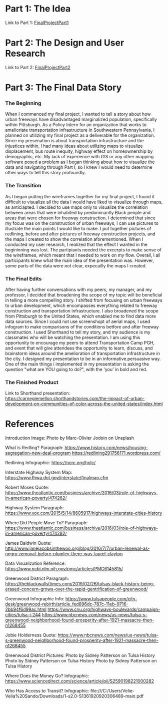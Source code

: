 # Part 1: The Idea
Link to Part 1: [FinalProjectPart1](FinalProjectPart1.md/)
# Part 2: The Design and User Research
Link to Part 2: [FinalProjectPart2](FinalProjectPart2.md/)
# Part 3: The Final Data Story
### The Beginning
When I commenced my final project, I wanted to tell a story about how urban freeways have disadvantaged marginalized population, specifically within Pittsburgh. As a Policy Intern for an organization that works to amelioriate transportation infrastructure in Southwestern Pennsylvania, I planned on utilizing my final project as a deliverable for the organization. Since my presenation is about transportation infrastructure and the injustices within, I had many ideas about utilizing maps to visualize displacement, bus route inequity, highway effect on homeownership by demographic, etc. My lack of experience with GIS or any other mapping software posed a problem as I began thinking about how to visualize the data and navigating through Part I, so I knew I would need to determine other ways to tell this story profoundly.

### The Transition
As I began putting the wireframes together for my final project, I found it difficult to visualize all the data I would have liked to visualize through maps, as anticiapted. I decided to use maps only to visualize the correlation between areas that were inhabited by predominantly Black people and areas that were chosen for freeway construction. I determined that since my focus was on the construction of urban freeways, I can use pictures to illustrate the main points I would like to make. I put together pictures of redlining, before and after pictures of freeway construction projects, and the maps I created to show the correlation aforementioned. When I conducted my user research, I realized that the effect I wanted in the begininning was lost. The partipiants needed the excerpts to make sense of the wireframes, which meant that I needed to work on my flow. Overall, I all participants knew what the main idea of the presentation was. However, some parts of the data were not clear, expecailly the maps I created. 

### The Final Edits
After having further conversations with my peers, my manager, and my professor, I decided that broadening the scope of my topic will be beneficial in telling a more compelling story. I shifted from focusing on urban freeways to urban development, which encompasses everything related to freeway construction and transportation infrastructure. I also broadened the scope from Pittsburgh to the United States, which enabled me to find data more data sources. Since I could not use screenshopt of aerial maps, I used infogram to make comparisons of the conditions betfore and after freeway construction. I used Shorthand to tell my story, and my audience is my classmates who will be watching the presentation. I am using this opportunity to encourage my peers to attend Transportation Camp PGH, and event that will give attendees the opportunity to learn, discuss, and brainstorm ideas around the amelioration of transportation infrastructure in the city. I designed my presentation to be in an informative.persuasive way. One of the main things i implemented in my presentation is asking the question "what are YOU going to do?", with the 'you' in bold and red. 


### The Finished Product
Link to Shorthand presentation: 
https://carnegiemellon.shorthandstories.com/the-impact-of-urban-development-on-communities-of-color-across-the-united-states/index.html

# References
Introduction Image: 
Photo by Marc-Olivier Jodoin on Unsplash

What is Redling? Paragraph:
https://www.history.com/news/housing-segregation-new-deal-program
https://redlining291756171.wordpress.com/

Redlining Infographic:
https://ncrc.org/holc/

Interstate Highway System Map:
https://www.fhwa.dot.gov/interstate/finalmap.cfm

Robert Moses Quote:
https://www.theatlantic.com/business/archive/2016/03/role-of-highways-in-american-poverty/474282/

Highway System Paragraph:
https://www.vox.com/2015/5/14/8605917/highways-interstate-cities-history

Where Did People Move To? Paragraph:
https://www.theatlantic.com/business/archive/2016/03/role-of-highways-in-american-poverty/474282/

James Baldwin Quote:
http://www.janejacobsinthewoo.org/blog/2016/7/7/urban-renewal-as-negro-removal-before-plumley-there-was-laurel-clayton

Data Visualization Reference:
https://www.ncbi.nlm.nih.gov/pmc/articles/PMC6145815/

Greenwood District Paragraph:
https://theblackwallsttimes.com/2019/02/26/tulsas-black-history-being-erased-concern-grows-over-the-rapid-gentrification-of-greenwood/

Greenwood Infographic Info:
https://www.tulsapeople.com/city-desk/greenwood-rebirth/article_fed896dc-787c-11eb-9716-2bb94f6d99ac.html
https://www.cnu.org/highways-boulevards/campaign-cities/tulsa-i-244
https://www.nbcnews.com/news/us-news/tulsa-s-greenwood-neighborhood-found-prosperity-after-1921-massacre-then-n1268455

Jobie Holderness Quote:
https://www.nbcnews.com/news/us-news/tulsa-s-greenwood-neighborhood-found-prosperity-after-1921-massacre-then-n1268455

Greenwood District Pictures:
Photo by  Sidney Patterson on Tulsa History
Photo by  Sidney Patterson on Tulsa History
Photo by  Sidney Patterson on Tulsa History

Where Does the Money Go? Infographic:
https://www.sciencedirect.com/science/article/pii/S2590198221000282

Who Has Access to Transit? Infographic:
file:///C:/Users/Velie-Velia%20Sando/Downloads/1-s2.0-S1361920920306489-main.pdf
 

